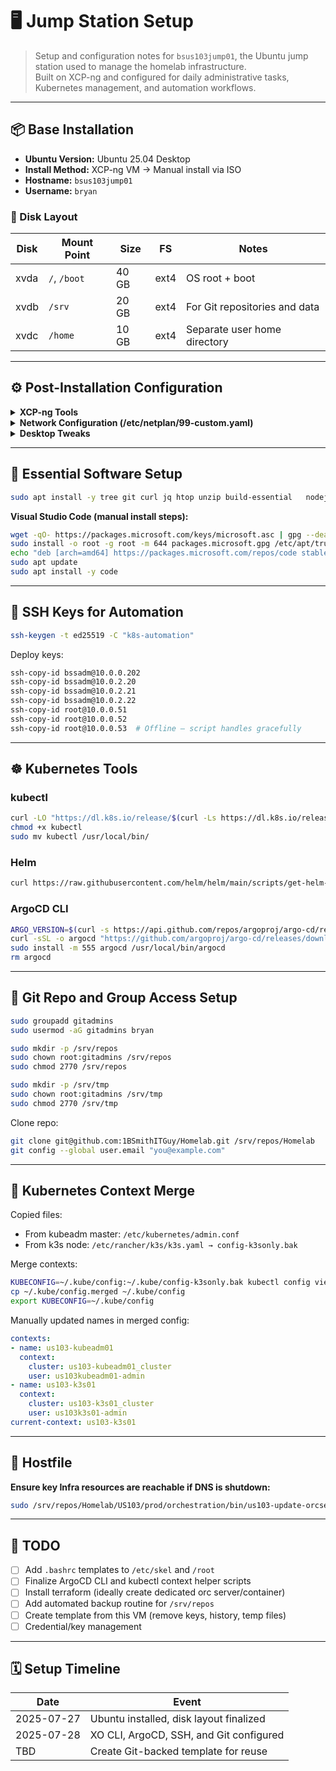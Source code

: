 # 🖥️ Jump Station Setup

> Setup and configuration notes for `bsus103jump01`, the Ubuntu jump station used to manage the homelab infrastructure.  
> Built on XCP-ng and configured for daily administrative tasks, Kubernetes management, and automation workflows.

---

## 📦 Base Installation

- **Ubuntu Version:** Ubuntu 25.04 Desktop  
- **Install Method:** XCP-ng VM → Manual install via ISO  
- **Hostname:** `bsus103jump01`  
- **Username:** `bryan`  

### 💾 Disk Layout

| Disk   | Mount Point | Size  | FS   | Notes             |
|--------|-------------|-------|------|-------------------|
| xvda   | `/`, `/boot`| 40 GB | ext4 | OS root + boot    |
| xvdb   | `/srv`      | 20 GB | ext4 | For Git repositories and data |
| xvdc   | `/home`     | 10 GB | ext4 | Separate user home directory  |

---

## ⚙️ Post-Installation Configuration

<details>
<summary><strong>XCP-ng Tools</strong></summary>

```bash
sudo mkdir /mnt/xcp
sudo mount /dev/cdrom /mnt/xcp
sudo bash /mnt/xcp/Linux/install.sh
sudo umount /mnt/xcp
sudo reboot
```
</details>

<details>
<summary><strong>Network Configuration (/etc/netplan/99-custom.yaml)</strong></summary>

```yaml
network:
  version: 2
  renderer: NetworkManager
  ethernets:
    enX0:
      dhcp4: false
      addresses:
        - 10.0.2.14/27
      routes: 
        - to: default
          via: 10.0.2.1
      nameservers:
        search: [ad.infutable.com]
        addresses:
          - 10.0.1.2
          - 10.0.1.3
          - 10.0.2.1
```
</details>

<details>
<summary><strong>Desktop Tweaks</strong></summary>

```bash
gsettings set org.gnome.desktop.interface enable-animations false
gsettings set org.gnome.desktop.session idle-delay 600  # 10 minutes
gsettings set org.gnome.desktop.screensaver lock-delay 0
```

Uninstalled unnecessary apps:

```bash
sudo apt purge -y evolution thunderbird libreoffice* aisleriot gnome-mahjongg gnome-mines gnome-sudoku
sudo apt autoremove -y
```

Installed `vim` and `.vimrc` with YAML enhancements:

```bash
sudo apt install -y vim
```

`~/.vimrc`:
```vim
syntax on
filetype plugin indent on
set tabstop=2 shiftwidth=2 expandtab autoindent
set number cursorline showmatch

autocmd FileType yaml,yml setlocal ts=2 sts=2 sw=2 expandtab
autocmd FileType yaml,yml setlocal foldmethod=indent

highlight ExtraWhitespace ctermbg=red guibg=red
autocmd BufWinEnter * match ExtraWhitespace /\s\+$/
autocmd InsertEnter * match ExtraWhitespace /\s\+\%#\@<!$/
autocmd InsertLeave * match ExtraWhitespace /\s\+$/
```
</details>

---

## 🔧 Essential Software Setup

```bash
sudo apt install -y tree git curl jq htop unzip build-essential   nodejs npm vim code remmina
```

**Visual Studio Code (manual install steps):**

```bash
wget -qO- https://packages.microsoft.com/keys/microsoft.asc | gpg --dearmor > packages.microsoft.gpg
sudo install -o root -g root -m 644 packages.microsoft.gpg /etc/apt/trusted.gpg.d/
echo "deb [arch=amd64] https://packages.microsoft.com/repos/code stable main" | sudo tee /etc/apt/sources.list.d/vscode.list
sudo apt update
sudo apt install -y code
```

---

## 🔑 SSH Keys for Automation

```bash
ssh-keygen -t ed25519 -C "k8s-automation"
```

Deploy keys:

```bash
ssh-copy-id bssadm@10.0.0.202
ssh-copy-id bssadm@10.0.2.20
ssh-copy-id bssadm@10.0.2.21
ssh-copy-id bssadm@10.0.2.22
ssh-copy-id root@10.0.0.51
ssh-copy-id root@10.0.0.52
ssh-copy-id root@10.0.0.53  # Offline — script handles gracefully
```

---

## ☸️ Kubernetes Tools

### kubectl

```bash
curl -LO "https://dl.k8s.io/release/$(curl -Ls https://dl.k8s.io/release/stable.txt)/bin/linux/amd64/kubectl"
chmod +x kubectl
sudo mv kubectl /usr/local/bin/
```

### Helm

```bash
curl https://raw.githubusercontent.com/helm/helm/main/scripts/get-helm-3 | bash
```

### ArgoCD CLI

```bash
ARGO_VERSION=$(curl -s https://api.github.com/repos/argoproj/argo-cd/releases/latest | grep tag_name | cut -d '"' -f 4)
curl -sSL -o argocd "https://github.com/argoproj/argo-cd/releases/download/${ARGO_VERSION}/argocd-linux-amd64"
sudo install -m 555 argocd /usr/local/bin/argocd
rm argocd
```

---

## 💾 Git Repo and Group Access Setup

```bash
sudo groupadd gitadmins
sudo usermod -aG gitadmins bryan

sudo mkdir -p /srv/repos
sudo chown root:gitadmins /srv/repos
sudo chmod 2770 /srv/repos

sudo mkdir -p /srv/tmp
sudo chown root:gitadmins /srv/tmp
sudo chmod 2770 /srv/tmp
```

Clone repo:

```bash
git clone git@github.com:1BSmithITGuy/Homelab.git /srv/repos/Homelab
git config --global user.email "you@example.com"
```

---

## 🔁 Kubernetes Context Merge

Copied files:
- From kubeadm master: `/etc/kubernetes/admin.conf`
- From k3s node: `/etc/rancher/k3s/k3s.yaml → config-k3sonly.bak`

Merge contexts:
```bash
KUBECONFIG=~/.kube/config:~/.kube/config-k3sonly.bak kubectl config view --flatten > ~/.kube/config.merged
cp ~/.kube/config.merged ~/.kube/config
export KUBECONFIG=~/.kube/config
```

Manually updated names in merged config:

```yaml
contexts:
- name: us103-kubeadm01
  context:
    cluster: us103-kubeadm01_cluster
    user: us103kubeadm01-admin
- name: us103-k3s01
  context:
    cluster: us103-k3s01_cluster
    user: us103k3s01-admin
current-context: us103-k3s01
```

---

## 🔧 Hostfile 

**Ensure key Infra resources are reachable if DNS is shutdown:**

```bash
sudo /srv/repos/Homelab/US103/prod/orchestration/bin/us103-update-orcserver-hostsfile.sh
```

---

## 🧪 TODO

- [ ] Add `.bashrc` templates to `/etc/skel` and `/root`
- [ ] Finalize ArgoCD CLI and kubectl context helper scripts
- [ ] Install terraform (ideally create dedicated orc server/container)
- [ ] Add automated backup routine for `/srv/repos`
- [ ] Create template from this VM (remove keys, history, temp files)
- [ ] Credential/key management
---

## 🗓️ Setup Timeline

| Date       | Event                                    |
|------------|------------------------------------------|
| 2025-07-27 | Ubuntu installed, disk layout finalized  |
| 2025-07-28 | XO CLI, ArgoCD, SSH, and Git configured  |
| TBD        | Create Git-backed template for reuse     |
